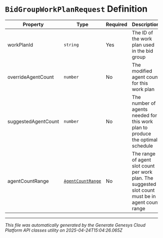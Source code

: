 # `BidGroupWorkPlanRequest` Definition

| Property | Type | Required | Description |
|----------|------|----------|-------------|
| workPlanId | `string` | Yes | The ID of the work plan used in the bid group |
| overrideAgentCount | `number` | No | The modified agent count for this work plan |
| suggestedAgentCount | `number` | No | The number of agents needed for this work plan to produce the optimal schedule |
| agentCountRange | [`AgentCountRange`](agentcountrange-definition.md) | No | The range of agent slot count per work plan. The suggested slot count must be in agent count range |

---

*This file was automatically generated by the Generate Genesys Cloud Platform API classes utility on 2025-04-24T15:04:26.065Z*